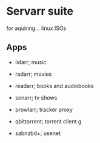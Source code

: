 # Servarr suite

for aquiring... linux ISOs

## Apps

- lidarr; music
- radarr; movies
- readarr; books and audiobooks
- sonarr; tv shows

- prowlarr; tracker proxy
- qbittorrent; torrent client g
- sabnzbd+; usenet
